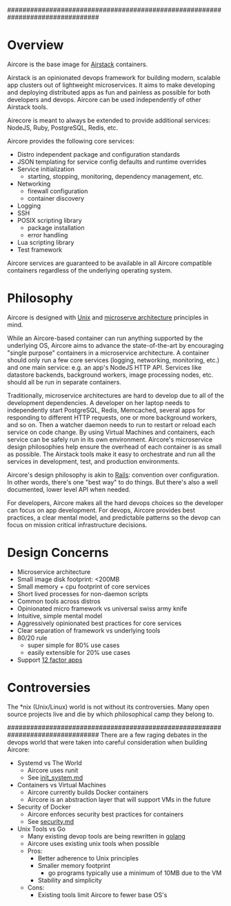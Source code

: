 ################################################################################

# Overview

Aircore is the base image for [Airstack](http://www.airstack.io) containers.

Airstack is an opinionated devops framework for building modern, scalable app
clusters out of lightweight microservices. It aims to make developing and
deploying distributed apps as fun and painless as possible for both developers
and devops. Aircore can be used independently of other Airstack tools.

Airecore is meant to always be extended to provide additional services:
NodeJS, Ruby, PostgreSQL, Redis, etc.

Aircore provides the following core services:

- Distro independent package and configuration standards
- JSON templating for service config defaults and runtime overrides
- Service initialization
  - starting, stopping, monitoring, dependency management, etc.
- Networking
  - firewall configuration
  - container discovery
- Logging
- SSH
- POSIX scripting library
  - package installation
  - error handling
- Lua scripting library
- Test framework

Aircore services are guaranteed to be available in all Aircore compatible
containers regardless of the underlying operating system.


# Philosophy

Aircore is designed with
[Unix](http://en.wikipedia.org/wiki/Unix_philosophy) and
[microserve architecture](http://en.wikipedia.org/wiki/Service-oriented_architecture)
principles in mind.

While an Aircore-based container can run anything supported by the underlying
OS, Aircore aims to advance the state-of-the-art by encouraging "single purpose"
containers in a microservice architecture. A container should only run a few
core services (logging, networking, monitoring, etc.) and one main service:
e.g. an app's NodeJS HTTP API. Services like datastore backends, background
workers, image processing nodes, etc. should all be run in separate containers.

Traditionally, microservice architectures are hard to develop due to all of the
development dependencies. A developer on her laptop needs to independently
start PostgreSQL, Redis, Memcached, several apps for responding to different
HTTP requests, one or more background workers, and so on. Then a watcher daemon
needs to run to restart or reload each service on code change. By using Virtual
Machines and containers, each service can be safely run in its own environment.
Aircore's microservice design philosophies help ensure the overhead of each
container is as small as possible. The Airstack tools make it easy to
orchestrate and run all the services in development, test, and production
environments.

Aircore's design philosophy is akin to
[Rails](http://en.wikipedia.org/wiki/Ruby_on_Rails#Philosophy_and_design):
convention over configuration. In other words, there's one "best way" to do
things. But there's also a well documented, lower level API when needed.

For developers, Aircore makes all the hard devops choices so the developer can
focus on app development. For devops, Aircore provides best practices, a clear
mental model, and predictable patterns so the devop can focus on mission
critical infrastructure decisions.

# Design Concerns

- Microservice architecture
- Small image disk footprint: <200MB
- Small memory + cpu footprint of core services
- Short lived processes for non-daemon scripts
- Common tools across distros
- Opinionated micro framework vs universal swiss army knife
- Intuitive, simple mental model
- Aggressively opinionated best practices for core services
- Clear separation of framework vs underlying tools
- 80/20 rule
  - super simple for 80% use cases
  - easily extensible for 20% use cases
- Support [12 factor apps](http://12factor.net/)


# Controversies

The *nix (Unix/Linux) world is not without its controversies. Many open source
projects live and die by which philosophical camp they belong to.

################################################################################
There are a few raging debates in the devops world that were taken into careful
consideration when building Aircore:

- Systemd vs The World
  - Aircore uses runit
  - See [init_system.md](init_system.md)
- Containers vs Virtual Machines
  - Aircore currently builds Docker containers
  - Aircore is an abstraction layer that will support VMs in the future
- Security of Docker
  - Aircore enforces security best practices for containers
  - See [security.md](security.md)
- Unix Tools vs Go
  - Many existing devop tools are being rewritten in [golang](http://golang.org/)
  - Aircore uses existing unix tools when possible
  - Pros:
    - Better adherence to Unix principles
    - Smaller memory footprint
      - go programs typically use a minimum of 10MB due to the VM
    - Stability and simplicity
  - Cons:
    - Existing tools limit Aircore to fewer base OS's

